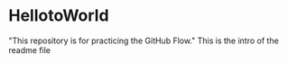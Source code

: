 # HellotoWorld
"This repository is for practicing the GitHub Flow."
This is the  intro of the readme file
